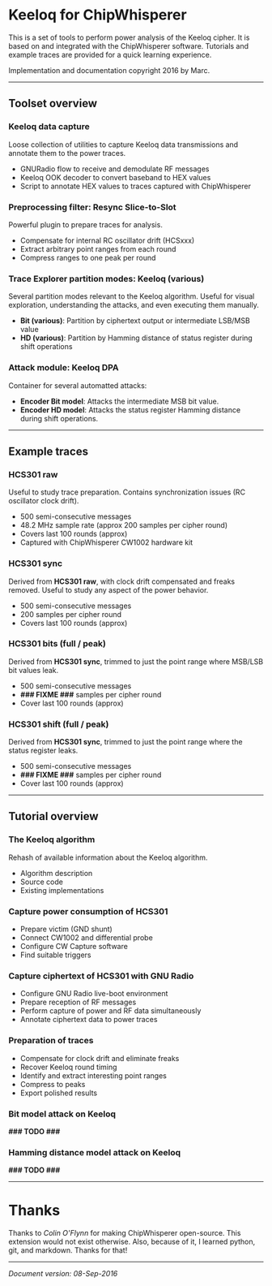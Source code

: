 
# Keeloq for ChipWhisperer

This is a set of tools to perform power analysis of the Keeloq cipher.
It is based on and integrated with the ChipWhisperer software.  Tutorials
and example traces are provided for a quick learning experience.

Implementation and documentation copyright 2016 by Marc.

___

## Toolset overview

### Keeloq data capture

Loose collection of utilities to capture Keeloq data transmissions and
annotate them to the power traces.

  - GNURadio flow to receive and demodulate RF messages
  - Keeloq OOK decoder to convert baseband to HEX values
  - Script to annotate HEX values to traces captured with ChipWhisperer


### Preprocessing filter: Resync Slice-to-Slot

Powerful plugin to prepare traces for analysis.

  - Compensate for internal RC oscillator drift (HCSxxx)
  - Extract arbitrary point ranges from each round
  - Compress ranges to one peak per round


### Trace Explorer partition modes: Keeloq (various)

Several partition modes relevant to the Keeloq algorithm.  Useful for visual
exploration, understanding the attacks, and even executing them manually.

  - **Bit (various)**: Partition by ciphertext output or intermediate
                       LSB/MSB value
  - **HD (various)**:  Partition by Hamming distance of status register
                       during shift operations


### Attack module: Keeloq DPA

Container for several automatted attacks:

  - **Encoder Bit model**: Attacks the intermediate MSB bit value.
  - **Encoder HD model**:  Attacks the status register Hamming distance
                           during shift operations.

___

## Example traces

### HCS301 raw

Useful to study trace preparation.  Contains synchronization issues
(RC oscillator clock drift).

  - 500 semi-consecutive messages
  - 48.2 MHz sample rate (approx 200 samples per cipher round)
  - Covers last 100 rounds (approx)
  - Captured with ChipWhisperer CW1002 hardware kit


### HCS301 sync

Derived from **HCS301 raw**, with clock drift compensated and freaks removed.
Useful to study any aspect of the power behavior.

  - 500 semi-consecutive messages
  - 200 samples per cipher round
  - Covers last 100 rounds (approx)


### HCS301 bits (full / peak)

Derived from **HCS301 sync**, trimmed to just the point range where MSB/LSB
bit values leak.

  - 500 semi-consecutive messages
  - **### FIXME ###** samples per cipher round
  - Cover last 100 rounds (approx)


### HCS301 shift (full / peak)

Derived from **HCS301 sync**, trimmed to just the point range where the
status register leaks.

  - 500 semi-consecutive messages
  - **### FIXME ###** samples per cipher round
  - Cover last 100 rounds (approx)

___

## Tutorial overview

### The Keeloq algorithm

Rehash of available information about the Keeloq algorithm.

  - Algorithm description
  - Source code
  - Existing implementations

### Capture power consumption of HCS301

  - Prepare victim (GND shunt)
  - Connect CW1002 and differential probe
  - Configure CW Capture software
  - Find suitable triggers

### Capture ciphertext of HCS301 with GNU Radio

  - Configure GNU Radio live-boot environment
  - Prepare reception of RF messages
  - Perform capture of power and RF data simultaneously
  - Annotate ciphertext data to power traces

### Preparation of traces

  - Compensate for clock drift and eliminate freaks
  - Recover Keeloq round timing
  - Identify and extract interesting point ranges
  - Compress to peaks
  - Export polished results

### Bit model attack on Keeloq

  **### TODO ###**

### Hamming distance model attack on Keeloq

  **### TODO ###**

___

# Thanks

Thanks to *Colin O'Flynn* for making ChipWhisperer open-source.  This
extension would not exist otherwise.  Also, because of it, I learned
python, git, and markdown.  Thanks for that!

___

_Document version: 08-Sep-2016_
